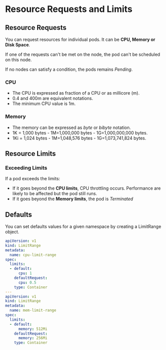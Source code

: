 # Resource Requests and Limits

## Resource Requests

You can request resources for individual pods.
It can be **CPU, Memory or Disk Space**.

If one of the requests can't be met on the node, the pod can't be scheduled on this node.

If no nodes can satisfy a condition, the pods remains *Pending*.

### CPU

- The CPU is expressed as fraction of a CPU or as millicore (m).
- 0.4 and 400m are equivalent notations.
- The minimum CPU value is 1m.

### Memory

- The memory can be expressed as *byte* or *bibyte* notation.
- 1K = 1,000 bytes - 1M=1,000,000 bytes - 1G=1,000,000,000 bytes.
- 1Ki = 1,024 bytes - 1M=1,048,576 bytes - 1G=1,073,741,824 bytes.

## Resource Limits

### Exceeding Limits

If a pod exceeds the limits:
- If it goes beyond the **CPU limits**, CPU throttling occurs. Performance are likely to be affected but the pod still runs.
- If it goes beyond the **Memory limits**, the pod is *Terminated*

## Defaults

You can set defaults values for a given namespace by creating a LimitRange object.

```yaml
apiVersion: v1
kind: LimitRange
metadata:
  name: cpu-limit-range
spec:
  limits:
  - default:
      cpu: 1
    defaultRequest:
      cpu: 0.5
    type: Container
---
apiVersion: v1
kind: LimitRange
metadata:
  name: mem-limit-range
spec:
  limits:
  - default:
      memory: 512Mi
    defaultRequest:
      memory: 256Mi
    type: Container
```